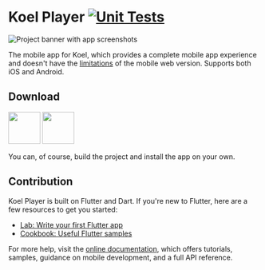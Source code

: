 # Koel Player [![Unit Tests](https://github.com/koel/player/actions/workflows/unit.yml/badge.svg)](https://github.com/koel/player/actions/workflows/unit.yml)

![Project banner with app screenshots](https://user-images.githubusercontent.com/8056274/126907246-9fa5c3c7-6bf1-4733-b36b-7b35d2db0bf6.jpg)

The mobile app for Koel, which provides a complete mobile app experience and doesn't have the 
[limitations](https://docs.koel.dev/#mobile-support-and-limitation) of the mobile web version. 
Supports both iOS and Android.

## Download

[<img src="https://user-images.githubusercontent.com/8056274/126906876-acd3784c-c984-40e0-a7f5-6d2a8194d294.png" height=64>](https://apps.apple.com/de/app/koel-player/id1576886982?l=en)
[<img src="https://user-images.githubusercontent.com/8056274/128632258-2077abef-7d99-4299-a286-ae13a3df6dca.png" height=64>](https://play.google.com/store/apps/details?id=phanan.koel.app)

You can, of course, build the project and install the app on your own.

## Contribution

Koel Player is built on Flutter and Dart. If you're new to Flutter, here are a few resources to get you started:

- [Lab: Write your first Flutter app](https://flutter.dev/docs/get-started/codelab)
- [Cookbook: Useful Flutter samples](https://flutter.dev/docs/cookbook)

For more help, visit the [online documentation](https://flutter.dev/docs), which offers tutorials,
samples, guidance on mobile development, and a full API reference.
